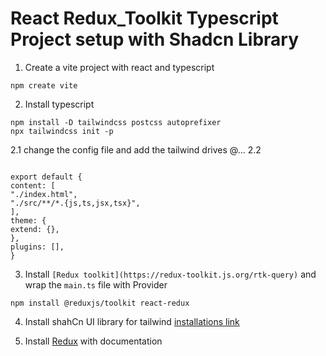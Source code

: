 # React Redux_Toolkit Typescript Project setup with Shadcn Library

1. Create a vite project with react and typescript

```npm
npm create vite
```

2. Install typescript

```npm
npm install -D tailwindcss postcss autoprefixer
npx tailwindcss init -p
```

2.1 change the config file and add the tailwind drives @...
2.2

```config

export default {
content: [
"./index.html",
"./src/**/*.{js,ts,jsx,tsx}",
],
theme: {
extend: {},
},
plugins: [],
}

```

3. Install `[Redux toolkit](https://redux-toolkit.js.org/rtk-query)` and wrap the `main.ts` file with Provider

```npm
npm install @reduxjs/toolkit react-redux
```

4. Install shahCn UI library for tailwind
   [installations link](https://ui.shadcn.com/docs/installation/vite)

5. Install [Redux](https://redux-toolkit.js.org/tutorials/quick-start) with documentation
